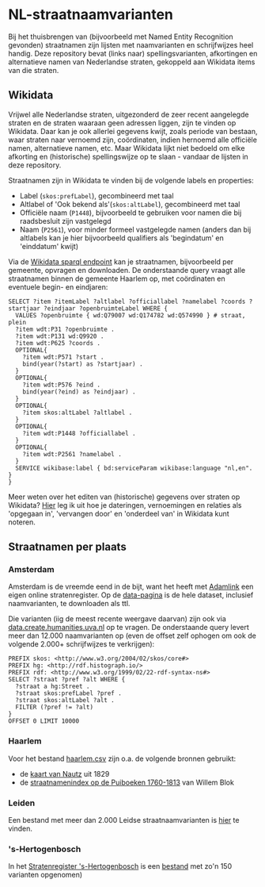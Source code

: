 # NL-straatnaamvarianten

Bij het thuisbrengen van (bijvoorbeeld met Named Entity Recognition gevonden) straatnamen zijn lijsten met naamvarianten en schrijfwijzes heel handig. Deze repository bevat (links naar) spellingsvarianten, afkortingen en alternatieve namen van Nederlandse straten, gekoppeld aan Wikidata items van die straten.

## Wikidata

Vrijwel alle Nederlandse straten, uitgezonderd de zeer recent aangelegde straten en de straten waaraan geen adressen liggen, zijn te vinden op Wikidata. Daar kan je ook allerlei gegevens kwijt, zoals periode van bestaan, waar straten naar vernoemd zijn, coördinaten, indien hernoemd alle officiële namen, alternatieve namen,  etc. Maar Wikidata lijkt niet bedoeld om elke afkorting en (historische) spellingswijze op te slaan - vandaar de lijsten in deze repository.

Straatnamen zijn in Wikidata te vinden bij de volgende labels en properties:

- Label (`skos:prefLabel`), gecombineerd met taal
- Altlabel of 'Ook bekend als'(`skos:altLabel`), gecombineerd met taal
- Officiële naam (`P1448`), bijvoorbeeld te gebruiken voor namen die bij raadsbesluit zijn vastgelegd
- Naam (`P2561`), voor minder formeel vastgelegde namen (anders dan bij altlabels kan je hier bijvoorbeeld qualifiers als 'begindatum' en 'einddatum' kwijt)

Via de [Wikidata sparql endpoint](https://query.wikidata.org/) kan je straatnamen, bijvoorbeeld per gemeente, opvragen en downloaden. De onderstaande query vraagt alle straatnamen binnen de gemeente Haarlem op, met coördinaten en eventuele begin- en eindjaren:

```
SELECT ?item ?itemLabel ?altlabel ?officiallabel ?namelabel ?coords ?startjaar ?eindjaar ?openbruimteLabel WHERE {
  VALUES ?openbruimte { wd:Q79007 wd:Q174782 wd:Q574990 } # straat, plein
  ?item wdt:P31 ?openbruimte .
  ?item wdt:P131 wd:Q9920 .
  ?item wdt:P625 ?coords .
  OPTIONAL{
    ?item wdt:P571 ?start .
    bind(year(?start) as ?startjaar) .
  }
  OPTIONAL{
    ?item wdt:P576 ?eind .
    bind(year(?eind) as ?eindjaar) .
  }
  OPTIONAL{
    ?item skos:altLabel ?altlabel .
  }
  OPTIONAL{
    ?item wdt:P1448 ?officiallabel .
  }
  OPTIONAL{
    ?item wdt:P2561 ?namelabel .
  }
  SERVICE wikibase:label { bd:serviceParam wikibase:language "nl,en". }
}

```

Meer weten over het editen van (historische) gegevens over straten op Wikidata? [Hier](https://github.com/mmmenno/linked-elo/tree/master/straten) leg ik uit hoe je dateringen, vernoemingen en relaties als 'opgegaan in', 'vervangen door' en 'onderdeel van' in Wikidata kunt noteren.

## Straatnamen per plaats

### Amsterdam

Amsterdam is de vreemde eend in de bijt, want het heeft met [Adamlink](https://adamlink.nl/geo/streets/list) een eigen online stratenregister. Op de [data-pagina](https://adamlink.nl/data) is de hele dataset, inclusief naamvarianten, te downloaden als ttl.

Die varianten (iig de meest recente weergave daarvan) zijn ook via [data.create.humanities.uva.nl](https://data.create.humanities.uva.nl/) op te vragen. De onderstaande query levert meer dan 12.000 naamvarianten op (even de offset zelf ophogen om ook de volgende 2.000+ schrijfwijzes te verkrijgen):

```
PREFIX skos: <http://www.w3.org/2004/02/skos/core#>
PREFIX hg: <http://rdf.histograph.io/>
PREFIX rdf: <http://www.w3.org/1999/02/22-rdf-syntax-ns#>
SELECT ?straat ?pref ?alt WHERE {
  ?straat a hg:Street .
  ?straat skos:prefLabel ?pref .
  ?straat skos:altLabel ?alt .
  FILTER (?pref != ?alt)
} 
OFFSET 0 LIMIT 10000
```

### Haarlem

Voor het bestand [haarlem.csv](haarlem.csv) zijn o.a. de volgende bronnen gebruikt:

- de [kaart van Nautz](https://github.com/mmmenno/nautz) uit 1829
- de [straatnamenindex op de Puiboeken 1760-1813](https://geneaknowhow.net/script/dewit/haarlem-puiboeken.htm) van Willem Blok

### Leiden

Een bestand met meer dan 2.000 Leidse straatnaamvarianten is [hier](https://github.com/mmmenno/linked-elo/tree/master/straten) te vinden.

### 's-Hertogenbosch

In het [Stratenregister 's-Hertogenbosch](https://github.com/mmmenno/stratenregister-den-bosch) is een [bestand](https://github.com/mmmenno/stratenregister-den-bosch/blob/main/schrijfwijzes/naamvarianten.csv) met zo'n 150 varianten opgenomen)


